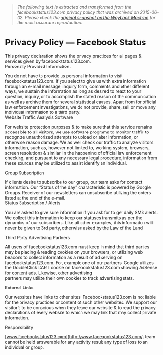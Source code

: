 > *The following text is extracted and transformed from the facebookstatus123.com privacy policy that was archived on 2015-06-02. Please check the [original snapshot on the Wayback Machine](https://web.archive.org/web/20150602183911id_/http%3A//www.facebookstatus123.com/privacy-policy) for the most accurate reproduction.*

# Privacy Policy — Facebook Status

This privacy declaration shows the privacy practices for all pages & services given by facebookstatus123.com.  
Personally Provided Information.

You do not have to provide us personal information to visit facebookstatus123.com. If you select to give us with extra information through an e-mail message, inquiry form, comments and other different ways, we sustain the information as long as desired to react to your question, inquiry, or to accomplish the stated reason of the communication as well as archive them for several statistical causes. Apart from for official law enforcement investigations, we do not provide, share, sell or move any individual information to a third party.  
Website Traffic Analysis Software

For website protection purposes & to make sure that this service remains accessible to all visitors, we use software programs to monitor traffic to recognize unauthorized attempts to upload or alter information, or otherwise reason damage. We as well check our traffic to analyze visitors information, such as, however not limited to, working system, browsers, screen resolutions & similar. In the happening of official law enforcement checking, and pursuant to any necessary legal procedure, information from these sources may be utilized to assist identify an individual.

Group Subscription

If clients desire to subscribe to our group, our team asks for contact information. Our “Status of the day” characteristic is powered by Google Groups. Receiver of our newsletters can unsubscribe utilizing the orders listed at the end of the e-mail.  
Status Subscription / Alerts

You are asked to give sure information if you ask for to get daily SMS alerts. We collect this information to keep our statuses transmits as per the dynamics of our subscribers. Like all other examples, this information will never be given to 3rd party, otherwise asked by the Law of the Land.

Third Party Advertising Partners

All users of facebookstatus123.com must keep in mind that third parties may be placing & reading cookies on your browsers, or utilizing web beacons to collect information as a result of ad serving on facebookstatus123.com. For, example one of our partners, Google utilizes the DoubleClick DART cookie on facebookstatus123.com showing AdSense for content ads. Likewise, other advertising  
partners may utilize their own cookies to track advertising stats.

External Links

Our websites have links to other sites. Facebookstatus123.com is not liable for the privacy practices or content of such other websites. We support our visitor’s to be conscious when they leave our website & to read the privacy declarations of every website to which we may link that may collect private information.

Responsibility

[www.facebookstatus123.com](http://www.facebookstatus123.com/) team cannot be held answerable for any activity result any type of loss to an individual or group.
